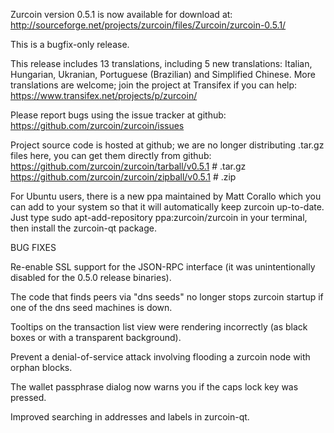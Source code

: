 Zurcoin version 0.5.1 is now available for download at:
http://sourceforge.net/projects/zurcoin/files/Zurcoin/zurcoin-0.5.1/

This is a bugfix-only release.

This release includes 13 translations, including 5 new translations:
Italian, Hungarian, Ukranian, Portuguese (Brazilian) and Simplified Chinese.
More translations are welcome; join the project at Transifex if you can help:
https://www.transifex.net/projects/p/zurcoin/

Please report bugs using the issue tracker at github:
https://github.com/zurcoin/zurcoin/issues

Project source code is hosted at github; we are no longer
distributing .tar.gz files here, you can get them
directly from github:
https://github.com/zurcoin/zurcoin/tarball/v0.5.1  # .tar.gz
https://github.com/zurcoin/zurcoin/zipball/v0.5.1  # .zip

For Ubuntu users, there is a new ppa maintained by Matt Corallo which
you can add to your system so that it will automatically keep
zurcoin up-to-date.  Just type
sudo apt-add-repository ppa:zurcoin/zurcoin
in your terminal, then install the zurcoin-qt package.


BUG FIXES

Re-enable SSL support for the JSON-RPC interface (it was unintentionally
disabled for the 0.5.0 release binaries).

The code that finds peers via "dns seeds" no longer stops zurcoin startup
if one of the dns seed machines is down.

Tooltips on the transaction list view were rendering incorrectly (as black boxes
or with a transparent background).

Prevent a denial-of-service attack involving flooding a zurcoin node with
orphan blocks.

The wallet passphrase dialog now warns you if the caps lock key was pressed.

Improved searching in addresses and labels in zurcoin-qt.
